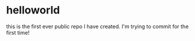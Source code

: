 # helloworld
this is the first ever public repo I have created.
I'm trying to commit for the first time!
